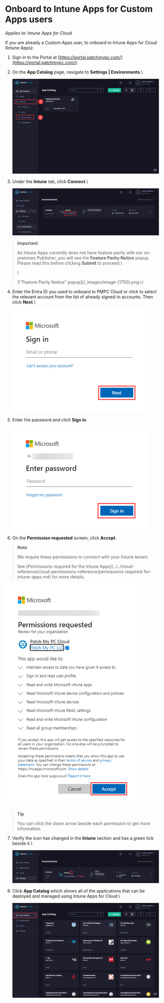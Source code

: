 # Onboard to Intune Apps for Custom Apps users

_Applies to: Intune Apps for Cloud_

If you are already a Custom Apps user, to onboard to Intune Apps for Cloud (Intune Apps):

1. Sign in to the Portal at [https://portal.patchmypc.com/](https://portal.patchmypc.com/).
2.  On the <strong>App Catalog</strong> page, navigate to <strong>Settings | Environments</strong>.\


    ![Navigating to “Settings | Environments”](/_images/image-(1748).png "Navigating to “Settings | Environments”")


3.  Under the <strong>Intune</strong> tab, click <strong>Connect</strong>.\


    ![Clicking “Connect” under the “Intune” tab](/_images/image-(1749).png "Clicking “Connect” under the “Intune” tab")

<blockquote class="wp-block-quote">
<p><strong>Important</strong></p>
<p>As Intune Apps currently does not have feature parity with our on-premises Publisher, you will see the <strong>Feature Parity Notice</strong> popup. Please read this before clicking <strong>Submit</strong> to proceed.\</p>
<p>\</p>
<p>!["Feature Parity Notice" popup](/_images/image-(1750).png>)</p>
</blockquote>

4.  Enter the Entra ID you used to onboard to PMPC Cloud or click to select the relevant account from the list of already signed-in accounts. Then click <strong>Next</strong>.\


    ![Microsoft “Sign in” screen](/_images/image-(1472).png "Microsoft “Sign in” screen")


5.  Enter the password and click <strong>Sign in</strong>.



    ![Microsoft “Enter password” screen](/_images/image-(1473).png "Microsoft “Enter password” screen")


6. On the <strong>Permission requested</strong> screen, click <strong>Accept</strong>.

<blockquote class="wp-block-quote">
<p><strong>Note</strong></p>
<p>We require these permissions to connect with your Intune tenant.</p>
<p>See [Permissions required for the Intune Apps](../../cloud-reference/cloud-permissions-reference/permissions-required-for-intune-apps.md) for more details.</p>
</blockquote>

![“Permission requested” screen](/_images/image-(1474).png "“Permission requested” screen")

<blockquote class="wp-block-quote">
<p><strong>Tip</strong></p>
<p>You can click the down arrow beside each permission to get more information.</p>
</blockquote>

7.  Verify the icon has changed in the <strong>Intune</strong> section and has a green tick beside it.\


    ![Verifying there is a green tick beside “Intune”](/_images/image-(1751).png "Verifying there is a green tick beside “Intune”")


8.  Click <strong>App Catalog</strong> which shows all of the applications that can be deployed and managed using Intune Apps for Cloud.\


    ![“App Catalog” showing the available apps](/_images/image-(1752).png "“App Catalog” showing the available apps")